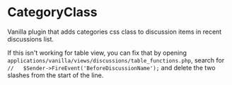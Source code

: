 # CategoryClass
Vanilla plugin that adds categories css class to discussion items in recent discussions list.

If this isn't working for table view, you can fix that by opening `applications/vanilla/views/discussions/table_functions.php`, search for `//   $Sender->FireEvent('BeforeDiscussionName');` and delete the two slashes from the start of the line.
